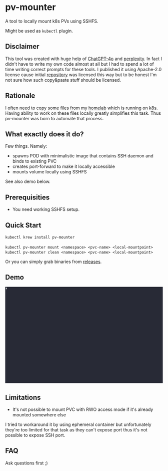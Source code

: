# pv-mounter 

A tool to locally mount k8s PVs using SSHFS.

Might be used as `kubectl` plugin.

## Disclaimer

This tool was created with huge help of [ChatGPT-4o](https://chatgpt.com/?model=gpt-4o) and [perplexity](https://www.perplexity.ai/).
In fact I didn't have to write my own code almost at all but I had to spend a lot of time writing correct prompts for these tools.
I published it using Apache-2.0 license cause initial [repository](https://github.com/replicatedhq/krew-plugin-template) was licensed this way but to be honest I'm not sure how such copy&paste stuff should be licensed.

## Rationale

I often need to copy some files from my [homelab](https://github.com/fluxcd/flux2) which is running on k8s. Having ability to work on these files locally greatly simplifies this task.
Thus pv-mounter was born to automate that process.

## What exactly does it do?

Few things. Namely:

* spawns POD with minimalistic image that contains SSH daemon and binds to existing PVC
* creates port-forward to make it locally accessible
* mounts volume locally using SSHFS 

See also demo below.

## Prerequisities

* You need working SSHFS setup.

## Quick Start

```
kubectl krew install pv-mounter

kubectl pv-mounter mount <namespace> <pvc-name> <local-mountpoint>
kubectl pv-mounter clean <namespace> <pvc-name> <local-mountpoint>

```

Or you can simply grab binaries from [releases](https://github.com/fenio/pv-mounter/releases).

## Demo

![Demo](demo.gif)

## Limitations

* It's not possible to mount PVC with RWO access mode if it's already mounted somewhere else

I tried to workaround it by using ephemeral container but unfortunately they're too limited for that task as they can't expose port thus it's not possible to expose SSH port.

## FAQ

Ask questions first ;)
